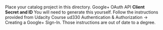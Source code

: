 Place your catalog project in this directory.
Google+ OAuth API
    **Client Secret and ID**
    You will need to generate this yourself.  Follow the instructions provided
    from Udacity Course ud330 Authentication & Authorization -> Creating a Google+
    Sign-In.  Those instructions are out of date to a degree.